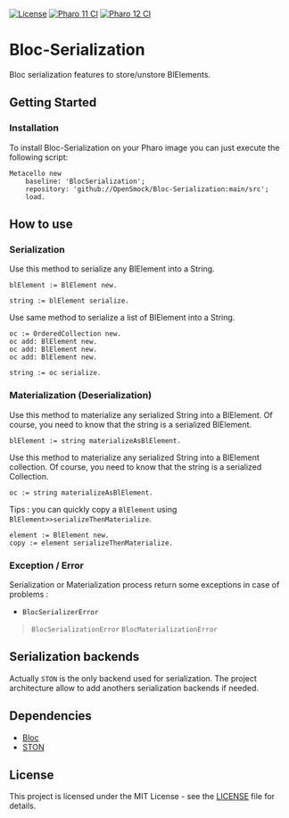 [![License](https://img.shields.io/github/license/openSmock/Bloc-Serialization.svg)](./LICENSE)
[![Pharo 11 CI](https://github.com/OpenSmock/Bloc-Serialization/actions/workflows/Pharo11CI.yml/badge.svg)](https://github.com/OpenSmock/Bloc-Serialization/actions/workflows/Pharo11CI.yml)
[![Pharo 12 CI](https://github.com/OpenSmock/Bloc-Serialization/actions/workflows/Pharo12CI.yml/badge.svg)](https://github.com/OpenSmock/Bloc-Serialization/actions/workflows/Pharo12CI.yml)

# Bloc-Serialization

Bloc serialization features to store/unstore BlElements.

## Getting Started

### Installation

To install Bloc-Serialization on your Pharo image you can just execute the following script:

```smalltalk
Metacello new
	baseline: 'BlocSerialization';
	repository: 'github://OpenSmock/Bloc-Serialization:main/src';
	load.
```

## How to use

### Serialization

Use this method to serialize any BlElement into a String.

```smalltalk
blElement := BlElement new.

string := blElement serialize.
```

Use same method to serialize a list of BlElement into a String.

```smalltalk
oc := OrderedCollection new.
oc add: BlElement new.
oc add: BlElement new.
oc add: BlElement new.

string := oc serialize.
```

### Materialization (Deserialization)

Use this method to materialize any serialized String into a BlElement.
Of course, you need to know that the string is a serialized BlElement.

```smalltalk
blElement := string materializeAsBlElement.
```

Use this method to materialize any serialized String into a BlElement collection.
Of course, you need to know that the string is a serialized Collection.

```smalltalk
oc := string materializeAsBlElement.
```

Tips : you can quickly copy a `BlElement` using `BlElement>>serializeThenMaterialize`.
```smalltalk
element := BlElement new.
copy := element serializeThenMaterialize.
```

### Exception / Error

Serialization or Materialization process return some exceptions in case of problems : 
- `BlocSerializerError`
>  `BlocSerializationError`
> `BlocMaterializationError`

## Serialization backends

Actually `STON` is the only backend used for serialization. The project architecture allow to add anothers serialization backends if needed.

## Dependencies

- [Bloc](https://github.com/pharo-graphics/Bloc)
- [STON](https://github.com/svenvc/ston)

## License

This project is licensed under the MIT License - see the [LICENSE](LICENSE) file for details.
